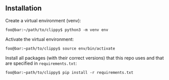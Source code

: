 ## Installation

Create a virtual environment (venv):

```console
foo@bar:~/path/to/clippy$ python3 -m venv env
```

Activate the virtual environment:

```console
foo@bar:~path/to/clippy$ source env/bin/activate
```

Install all packages (with their correct versions) that this repo uses and that are specified in `requirements.txt`:

```console
foo@bar:~path/to/clippy$ pip install -r requirements.txt
```





